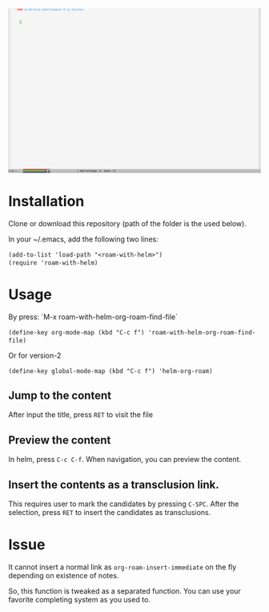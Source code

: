 <img src="pic/demo-show-selection.gif" align="center">


# Installation

Clone or download this repository (path of the folder is the <roam-with-helm> used below).

In your ~/.emacs, add the following two lines:

    (add-to-list 'load-path "<roam-with-helm>")
    (require 'roam-with-helm)


# Usage

By press: \`M-x roam-with-helm-org-roam-find-file\`

    (define-key org-mode-map (kbd "C-c f") 'roam-with-helm-org-roam-find-file)
    
Or for version-2
    
    (define-key global-mode-map (kbd "C-c f") 'helm-org-roam)

## Jump to the content

After input the title, press `RET` to visit the file


## Preview the content

In helm, press `C-c C-f`. When navigation, you can preview the
content.


## Insert the contents as a transclusion link.

This requires user to mark the candidates by pressing `C-SPC`. After
the selection, press `RET` to insert the candidates as
transclusions.


# Issue

It cannot insert a normal link as `org-roam-insert-immediate` on the
fly depending on existence of notes.

So, this function is tweaked as a separated function. You can use
your favorite completing system as you used to.
